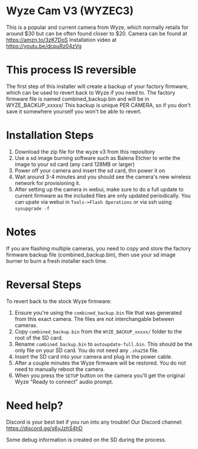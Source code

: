 # Wyze Cam V3 (WYZEC3)

This is a popular and current camera from Wyze, which normally retails for around $30 but can be often found closer to $20.
Camera can be found at https://amzn.to/3zK7DoS
Installation video at https://youtu.be/dcpuRz04zVg

# This process IS reversible

The first step of this installer will create a backup of your factory firmware, which can be used to revert back to Wyze if you need to.
The factory firmware file is named combined_backup.bin and will be in WYZE_BACKUP_xxxxx/
This backup is unique PER CAMERA, so if you don't save it somewhere yourself you won't be able to revert.

# Installation Steps

1. Download the zip file for the wyze v3 from this repository
2. Use a sd image burning software such as Balena Etcher to write the image to your sd card (any card 128MB or larger)
3. Power off your camera and insert the sd card, thn power it on
4. Wait around 3-4 minutes and you should see the camera's new wireless network for provisioning it.
5. After setting up the camera in webui, make sure to do a full update to current firmware as the included files are only updated periodically. You can upate via webui in `Tools->Flash Operations` or via ssh using `sysupgrade -f`

# Notes

If you are flashing multiple cameras, you need to copy and store the factory firmware backup file (combined_backup.bin), then use
your sd image burner to burn a fresh installer each time.

# Reversal Steps

To revert back to the stock Wyze firmware:

1. Ensure you're using the `combined_backup.bin` file that was generated from this exact camera. The files are not interchangable between cameras.
2. Copy `combined_backup.bin` from the `WYZE_BACKUP_xxxxx/` folder to the root of the SD card.
3. Rename `combined_backup.bin` to `autoupdate-full.bin`. This should be the only file on your SD card. You do not need any `.sha256` file.
4. Insert the SD card into your camera and plug in the power cable.
5. After a couple minutes the Wyze firmware will be restored. You do not need to manually reboot the camera.
6. When you press the `SETUP` button on the camera you'll get the original Wyze "Ready to connect" audio prompt.

# Need help?

Discord is your best bet if you run into any trouble! Our Discord channel: https://discord.gg/s6yJzhS4hD

Some debug information is created on the SD during the process.

